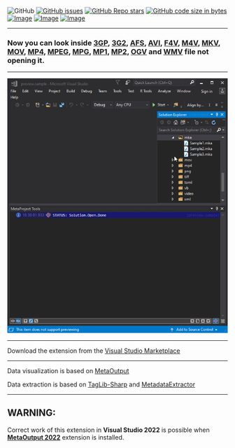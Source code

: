 ![GitHub](https://img.shields.io/github/license/viacheslav-lozinskyi/Preview-VIDEO)
[![GitHub issues](https://img.shields.io/github/issues/viacheslav-lozinskyi/Preview-VIDEO)](https://github.com/viacheslav-lozinskyi/Preview-VIDEO/issues)
[![GitHub Repo stars](https://img.shields.io/github/stars/viacheslav-lozinskyi/Preview-VIDEO)](https://github.com/viacheslav-lozinskyi/Preview-VIDEO/stargazers)
[![GitHub code size in bytes](https://img.shields.io/github/languages/code-size/viacheslav-lozinskyi/Preview-VIDEO)](https://github.com/viacheslav-lozinskyi/Preview-VIDEO)
[![Image](https://img.shields.io/badge/VS-2022-blueviolet)](https://marketplace.visualstudio.com/items?itemName=ViacheslavLozinskyi.MetaOutput-2022)
[![Image](https://img.shields.io/badge/VS-2019-blueviolet)](https://marketplace.visualstudio.com/items?itemName=ViacheslavLozinskyi.MetaOutput-2019)
[![Image](https://img.shields.io/badge/VS-2017-blueviolet)](https://marketplace.visualstudio.com/items?itemName=ViacheslavLozinskyi.MetaOutput-2019)

---

### Now you can look inside [3GP](https://en.wikipedia.org/wiki/3GP_and_3G2), [3G2](https://en.wikipedia.org/wiki/3GP_and_3G2), [AFS](https://en.wikipedia.org/wiki/Advanced_Systems_Format), [AVI](https://en.wikipedia.org/wiki/Audio_Video_Interleave), [F4V](https://en.wikipedia.org/wiki/Flash_Video), [M4V](https://en.wikipedia.org/wiki/M4V), [MKV](https://en.wikipedia.org/wiki/Matroska), [MOV](https://en.wikipedia.org/wiki/QuickTime_File_Format), [MP4](https://en.wikipedia.org/wiki/MPEG-4), [MPEG](https://en.wikipedia.org/wiki/MPEG-1), [MPG](https://en.wikipedia.org/wiki/MPEG-1), [MP1](https://en.wikipedia.org/wiki/MPEG-1), [MP2](https://en.wikipedia.org/wiki/MPEG-2), [OGV](https://ru.wikipedia.org/wiki/Ogg) and [WMV](https://en.wikipedia.org/wiki/Windows_Media_Video) file not opening it.

---

![Image](resource/video/Presentation1.gif)

---

Download the extension from the [Visual Studio Marketplace](https://marketplace.visualstudio.com/items?itemName=ViacheslavLozinskyi.Preview-VIDEO)

---

Data visualization is based on [MetaOutput](https://www.metaoutput.net)

Data extraction is based on [TagLib-Sharp](https://github.com/mono/taglib-sharp) and [MetadataExtractor](https://github.com/drewnoakes/metadata-extractor-dotnet)

---

## WARNING:

Correct work of this extension in **Visual Studio 2022** is possible when **[MetaOutput 2022](https://marketplace.visualstudio.com/items?itemName=ViacheslavLozinskyi.MetaOutput-2022)** extension is installed.
